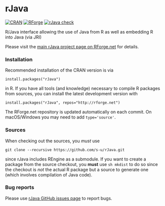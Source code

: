 # rJava

[![CRAN](https://rforge.net/do/cransvg/rJava)](https://cran.r-project.org/package=rJava)
[![RForge](https://rforge.net/do/versvg/rJava)](https://RForge.net/rJava)
[![rJava check](https://github.com/s-u/rJava/actions/workflows/check.yaml/badge.svg)](https://github.com/s-u/rJava/actions/workflows/check.yaml)

R/Java interface allowing the use of Java from R as well as embedding
R into Java (via JRI)

Please visit the [main rJava project page on RForge.net](http://rforge.net) for details.

### Installation

Recommended installation of the CRAN version is via

    install.packages("rJava")

in R. If you have all tools (and knowledge) necessary to compile
R packages from sources, you can install the latest development
version with

    install.packages("rJava", repos="http://rforge.net")

The RForge.net repository is updated automatically on each
commit. On macOS/Windows you may need to add `type='source'`.

### Sources

When checking out the sources, you *must* use

    git clone --recursive https://github.com/s-u/rJava.git

since rJava includes REngine as a submodule. If you want to create a
package from the source checkout, you __must__ use `sh mkdist` to do so
since the checkout is _not_ the actual R package but a source to
generate one (which involves compilation of Java code).

### Bug reports

Please use [rJava GitHub issues page](https://github.com/s-u/rJava/issues) to
report bugs.
